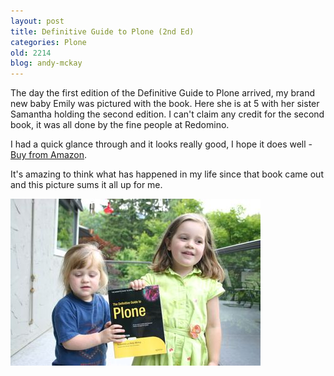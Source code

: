 ```yaml
---
layout: post
title: Definitive Guide to Plone (2nd Ed)
categories: Plone
old: 2214
blog: andy-mckay
---
```

<p>The day the first edition of the Definitive Guide to Plone arrived, my brand new baby Emily was pictured with the book. Here she is at 5 with her sister Samantha holding the second edition. I can't claim any credit for the second book, it was all done by the fine people at Redomino.</p>
<p>I had a quick glance through and it looks really good, I hope it does well - <a href="http://www.amazon.ca/gp/product/1430218932?ie=UTF8&tag=wwwzopezenorg-20&linkCode=as2&camp=15121&creative=330641&creativeASIN=1430218932">Buy from Amazon</a>.</p>
<p>It's amazing to think what has happened in my life since that book came out and this picture sums it all up for me.</p>
<img style="clear:both" src="/files/IMG_6248.jpg" />